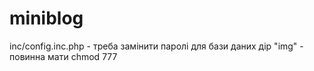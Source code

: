 # miniblog
inc/config.inc.php - треба замінити паролі для бази даних
дір "img" - повинна мати chmod 777
